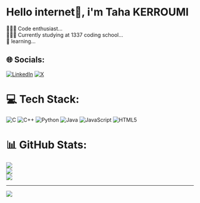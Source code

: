 # Hello internet👋, i'm Taha KERROUMI
👩🏻‍💻 Code enthusiast...<br>👩🏻‍🎓 Currently studying at 1337 coding school...<br>🌱 learning...

## 🌐 Socials:
[![LinkedIn](https://img.shields.io/badge/LinkedIn-%230077B5.svg?logo=linkedin&logoColor=white)](https://linkedin.com/in/taha-kerroumi-5a6a022ba) [![X](https://img.shields.io/badge/X-black.svg?logo=X&logoColor=white)](https://x.com/tahakerroumi) 

# 💻 Tech Stack:
![C](https://img.shields.io/badge/c-%2300599C.svg?style=for-the-badge&logo=c&logoColor=white) ![C++](https://img.shields.io/badge/c++-%2300599C.svg?style=for-the-badge&logo=c%2B%2B&logoColor=white) ![Python](https://img.shields.io/badge/python-3670A0?style=for-the-badge&logo=python&logoColor=ffdd54) ![Java](https://img.shields.io/badge/java-%23ED8B00.svg?style=for-the-badge&logo=openjdk&logoColor=white) ![JavaScript](https://img.shields.io/badge/javascript-%23323330.svg?style=for-the-badge&logo=javascript&logoColor=%23F7DF1E) ![HTML5](https://img.shields.io/badge/html5-%23E34F26.svg?style=for-the-badge&logo=html5&logoColor=white)
# 📊 GitHub Stats:
![](https://github-readme-stats.vercel.app/api?username=tahakerroumi&theme=dark&hide_border=false&include_all_commits=true&count_private=true)<br/>
![](https://github-readme-streak-stats.herokuapp.com/?user=tahakerroumi&theme=dark&hide_border=false)<br/>
![](https://github-readme-stats.vercel.app/api/top-langs/?username=tahakerroumi&theme=dark&hide_border=false&include_all_commits=true&count_private=true&layout=compact)

---
[![](https://visitcount.itsvg.in/api?id=tahakerroumi&icon=0&color=0)](https://visitcount.itsvg.in)

<!-- Proudly created with GPRM ( https://gprm.itsvg.in ) -->
